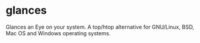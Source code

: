 # glances
Glances an Eye on your system. A top/htop alternative for GNU/Linux, BSD, Mac OS and Windows operating systems.
